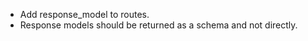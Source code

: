  - Add response_model to routes.
 - Response models should be returned as a schema and not directly.
